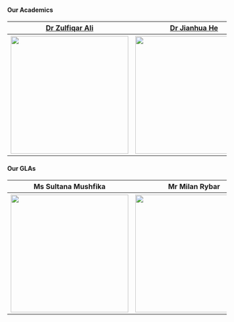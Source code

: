 #### Our Academics 

<table>
  <tr>
    <th> <a href="https://www.essex.ac.uk/people/alizu48900/zulfiqar-ali/">Dr Zulfiqar Ali</a> </th>
    <th> <a href="https://www.essex.ac.uk/people/hejia61606/jianhua-he/">Dr Jianhua He</a> </th>
    <th> <a href="https://www.essex.ac.uk/people/luocu65405/cunjin-luo/">Dr Cunjin Luo</a> </th>
  </tr>
  <tr>
    <th><img src="https://github.com/sagihaider/COVID_Sentiment_Twitter/blob/master/Images/ZA.jpg" width=270 height=270></th>
    <th><img src="https://github.com/sagihaider/COVID_Sentiment_Twitter/blob/master/Images/Jia.jpg" width=270 height=270></th>
    <th><img src="https://github.com/sagihaider/COVID_Sentiment_Twitter/blob/master/Images/Cunjin.jpg" width=270 height=270></th>
  </tr>
 </table>
 
 
 #### Our GLAs

<table>
  <tr>
    <th>Ms Sultana Mushfika</th>
     <th>Mr Milan Rybar</th>
     <th>Mr Victor C Perez</th>
  </tr>
  <tr>
    <th><img src="https://github.com/sagihaider/COVID_Sentiment_Twitter/blob/master/Images/Mushfika.jpg" width=270 height=270></th>
    <th><img src="https://github.com/sagihaider/COVID_Sentiment_Twitter/blob/master/Images/Milan" width=270 height=270></th>
    <th><img src="https://github.com/sagihaider/COVID_Sentiment_Twitter/blob/master/Images/Victor" width=270 height=270></th>
  </tr>
 </table>
 



